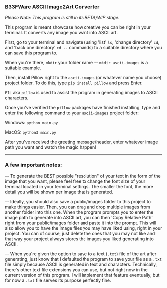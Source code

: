 ### B33FWare ASCII Image2Art Converter

*Please Note: This program is still in its BETA/WIP stage.*

This program is meant showcase how creative you can be right in your terminal. It converts any image you want into ASCII art.

First, go to your terminal and navigate (using 'list' ```ls```, 'change directory' ```cd```, and 'back one directory' ```cd ..``` commands) to a suitable directory where you can save this program to.

When you're there, ```mkdir``` your folder name -- ```mkdir ascii-images``` is a suitable example.

Then, install Pillow right to the ```ascii-images``` (or whatever name you choose) project folder. To do this, type ```pip install pillow``` and press Enter.

```PIL``` aka ```pillow``` is used to assist the program in generating images to ASCII characters.

Once you've verified the ```pillow``` packages have finished installing, type and enter the following command to your ```ascii-images``` project folder:
  
  Windows: ```python main.py```
  
  MacOS: ```python3 main.py```

After you've received the greeting message/header, enter whatever image path you want and watch the magic happen!

---------------------------------------------------------------------------------------------------------------------------------------------------------------
### A few important notes:

-- To generate the BEST possible "resolution" of your text in the form of the image that you want, please feel free to change the font size of your terminal located in your terminal settings. The smaller the font, the more detail you will be shown per image that is generated.

-- Ideally, you should also save a public/images folder to this project to make things easier. Then, you can drag and drop multiple images from another folder into this one. When the program prompts you to enter the image path to generate into ASCII art, you can then 'Copy Relative Path' right from your public/images folder and paste it into the prompt. This will also allow you to have the image files you may have liked using, right in your project. You can of course, just delete the ones that you may not like and that way your project always stores the images you liked generating into ASCII.

-- When you're given the option to save to a text (```.txt```) file of the art after generating, just know that I defaulted the program to save your file as a ```.txt``` file simply because ASCII is generated in text and characters. Technically, there's other text file extensions you can use, but not right now in the current version of this program. I will implement that feature eventually, but for now a ```.txt``` file serves its purpose perfectly fine.
